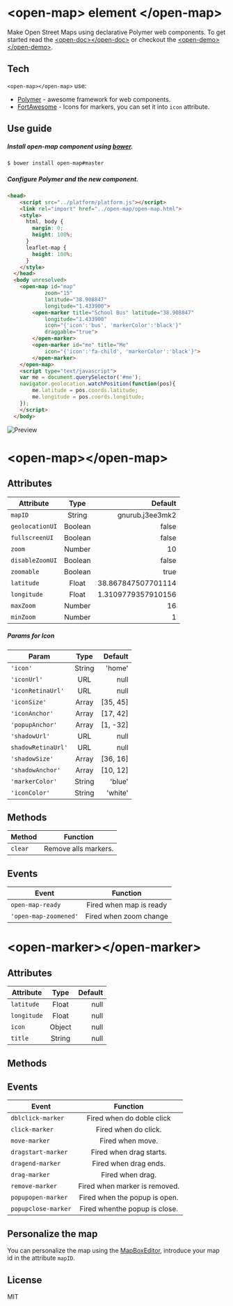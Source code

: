 &lt;open-map&gt; element &lt;/open-map&gt;
==========================================

Make Open Street Maps using declarative Polymer web components. To get started read the [&lt;open-doc&gt;&lt;/open-doc&gt;] or checkout the [&lt;open-demo&gt;&lt;/open-demo&gt;].


Tech
-----------

`<open-map></open-map>` use:
* [Polymer] - awesome framework for web components.
* [FortAwesome] - Icons for markers, you can set it into `icon` attribute.
 
Use guide
--------------
##### Install open-map component using [bower].

```bash
$ bower install open-map#master

```

##### Configure Polymer and the new component.

```html
<head>
    <script src="../platform/platform.js"></script>
    <link rel="import" href="../open-map/open-map.html">
    <style>
      html, body {
        margin: 0;
        height: 100%;
      }
      leaflet-map {
        height: 100%;
      }
    </style>
  </head>
  <body unresolved>
    <open-map id="map"
            zoom="15"
            latitude="38.908847"
            longitude="1.433900">
        <open-marker title="School Bus" latitude="38.908847"
            longitude="1.433900"
            icon="{'icon':'bus', 'markerColor':'black'}"
            draggable="true">
        </open-marker>
        <open-marker id="me" title="Me"
            icon="{'icon':'fa-child', 'markerColor':'black'}">
        </open-marker>
    </open-map>
    <script type="text/javascript">
    var me = document.querySelector('#me');
    navigator.geolocation.watchPosition(function(pos){
        me.latitude = pos.coords.latitude;
        me.longitude = pos.coords.longitude;
    });
    </script>
  </body>
```

![Preview][1]

# &lt;open-map&gt;&lt;/open-map&gt;

Attributes
----------

| Attribute       | Type    | Default            |
| --------------- | :-----: | -----------------: |
| `mapID`         | String  | gnurub.j3ee3mk2    |
| `geolocationUI` | Boolean | false              |
| `fullscreenUI`  | Boolean | false              |
| `zoom`          | Number  | 10                 |
| `disableZoomUI` | Boolean | false              |
| `zoomable`      | Boolean | true               |
| `latitude`      | Float   | 38.867847507701114 |
| `longitude`     | Float   | 1.3109779357910156 |
| `maxZoom`       | Number  | 16                 |
| `minZoom`       | Number  | 1                  |

##### Params for Icon
| Param             | Type    | Default   |
| ----------------- | :-----: | --------: |
| `'icon'`          | String  | 'home'    |
| `'iconUrl'`       | URL     |  null     |
| `'iconRetinaUrl'` | URL     |  null     |
| `'iconSize'`      | Array   | [35, 45]  |
| `'iconAnchor'`    | Array   | [17, 42]  |
| `'popupAnchor'`   | Array   | [1, -32]  |
| `'shadowUrl'`     | URL     | null      |
| `shadowRetinaUrl'`| URL     | null      |
| `'shadowSize'`    | Array   | [36, 16]  |
| `'shadowAnchor'`  | Array   | [10, 12]  |
| `'markerColor'`   | String  | 'blue'    |
| `'iconColor'`     | String  | 'white'   |


Methods
--------

| Method          | Function               |
| --------------- | :--------------------: |
| `clear`         | Remove alls markers.   |

Events
------
| Event                | Function                       |
| -------------------- | :----------------------------: |
| `open-map-ready`     | Fired when map is ready        |
| `'open-map-zoomened'`| Fired when zoom change         |

# &lt;open-marker&gt;&lt;/open-marker&gt;

Attributes
----------
| Attribute       | Type    | Default            |
| --------------- | :-----: | -----------------: |
| `latitude`      | Float   | null               |
| `longitude`     | Float   | null               |
| `icon`          | Object  | null               |
| `title`         | String  | null               |

Methods
-------

Events
------
| Event               | Function                       |
| ------------------- | :----------------------------: |
| `dblclick-marker`   | Fired when do doble click      |
| `click-marker`      | Fired when do click.           |
| `move-marker`       | Fired when move.               |
| `dragstart-marker`  | Fired when drag starts.        |
| `dragend-marker`    | Fired when drag ends.          |
| `drag-marker`       | Fired when drag.               |
| `remove-marker`     | Fired when marker is removed.  |
| `popupopen-marker`  | Fired when the popup is open.  |
| `popupclose-marker` | Fired whenthe popup is close.  |

Personalize the map
-------------------
You can personalize the map using the [MapBoxEditor], introduce your map id in the attribute `mapID`.

License
-------
MIT


[&lt;open-demo&gt;&lt;/open-demo&gt;]:https://ruben96.github.io/open-map/components/open-map/demo.html
[&lt;open-doc&gt;&lt;/open-doc&gt;]:https://ruben96.github.io/open-map
[Polymer]:http://www.polymer-project.org/
[FortAwesome]:https://fortawesome.github.io/Font-Awesome/icons/
[MapBoxEditor]:https://www.mapbox.com/editor
[bower]:http://bower.io/
[1]:http://storage8.static.itmages.com/i/14/0806/h_1407325196_3280150_2cf97ebe34.png
